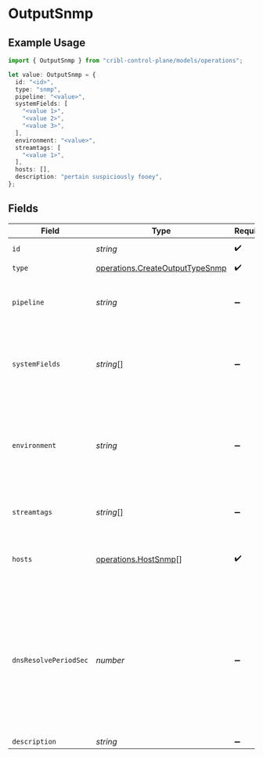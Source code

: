 # OutputSnmp

## Example Usage

```typescript
import { OutputSnmp } from "cribl-control-plane/models/operations";

let value: OutputSnmp = {
  id: "<id>",
  type: "snmp",
  pipeline: "<value>",
  systemFields: [
    "<value 1>",
    "<value 2>",
    "<value 3>",
  ],
  environment: "<value>",
  streamtags: [
    "<value 1>",
  ],
  hosts: [],
  description: "pertain suspiciously fooey",
};
```

## Fields

| Field                                                                                                                                                                     | Type                                                                                                                                                                      | Required                                                                                                                                                                  | Description                                                                                                                                                               |
| ------------------------------------------------------------------------------------------------------------------------------------------------------------------------- | ------------------------------------------------------------------------------------------------------------------------------------------------------------------------- | ------------------------------------------------------------------------------------------------------------------------------------------------------------------------- | ------------------------------------------------------------------------------------------------------------------------------------------------------------------------- |
| `id`                                                                                                                                                                      | *string*                                                                                                                                                                  | :heavy_check_mark:                                                                                                                                                        | Unique ID for this output                                                                                                                                                 |
| `type`                                                                                                                                                                    | [operations.CreateOutputTypeSnmp](../../models/operations/createoutputtypesnmp.md)                                                                                        | :heavy_check_mark:                                                                                                                                                        | N/A                                                                                                                                                                       |
| `pipeline`                                                                                                                                                                | *string*                                                                                                                                                                  | :heavy_minus_sign:                                                                                                                                                        | Pipeline to process data before sending out to this output                                                                                                                |
| `systemFields`                                                                                                                                                            | *string*[]                                                                                                                                                                | :heavy_minus_sign:                                                                                                                                                        | Fields to automatically add to events, such as cribl_pipe. Supports wildcards.                                                                                            |
| `environment`                                                                                                                                                             | *string*                                                                                                                                                                  | :heavy_minus_sign:                                                                                                                                                        | Optionally, enable this config only on a specified Git branch. If empty, will be enabled everywhere.                                                                      |
| `streamtags`                                                                                                                                                              | *string*[]                                                                                                                                                                | :heavy_minus_sign:                                                                                                                                                        | Tags for filtering and grouping in @{product}                                                                                                                             |
| `hosts`                                                                                                                                                                   | [operations.HostSnmp](../../models/operations/hostsnmp.md)[]                                                                                                              | :heavy_check_mark:                                                                                                                                                        | One or more SNMP destinations to forward traps to                                                                                                                         |
| `dnsResolvePeriodSec`                                                                                                                                                     | *number*                                                                                                                                                                  | :heavy_minus_sign:                                                                                                                                                        | How often to resolve the destination hostname to an IP address. Ignored if all destinations are IP addresses. A value of 0 means every trap sent will incur a DNS lookup. |
| `description`                                                                                                                                                             | *string*                                                                                                                                                                  | :heavy_minus_sign:                                                                                                                                                        | N/A                                                                                                                                                                       |